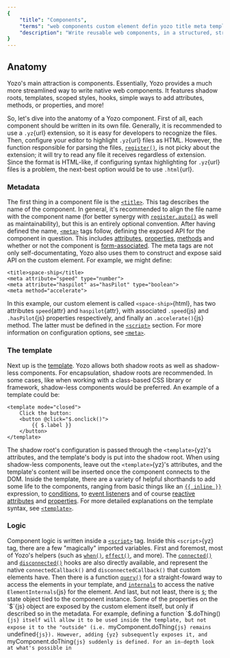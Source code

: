 ```yaml
---
{
	"title": "Components",
	"terms": "web components custom element defin yozo title meta template script style",
	"description": "Write reusable web components, in a structured, straight-foward format, with features ranging from inline template logic to fine-grained reactivity."
}
---
```


## Anatomy

Yozo's main attraction is components. Essentially, Yozo provides a much more streamlined way to write native web components. It features shadow roots, templates, scoped styles, hooks, simple ways to add attributes, methods, or properties, and more!

So, let's dive into the anatomy of a Yozo component. First of all, each component should be written in its own file. Generally, it is recommended to use a `.yz`{url} extension, so it is easy for developers to recognize the files. Then, configure your editor to highlight `.yz`{url} files as HTML. However, the function responsible for parsing the files, [`register()`](/docs/register/), is not picky about the extension; it will try to read any file it receives regardless of extension. Since the format is HTML-like, if configuring syntax highlighting for `.yz`{url} files is a problem, the next-best option would be to use `.html`{url}.

### Metadata

The first thing in a component file is the [`<title>`](/docs/components/title/). This tag describes the name of the component. In general, it's recommended to align the file name with the component name (for better synergy with [`register.auto()`](/docs/register/auto/) as well as maintainability), but this is an entirely optional convention. After having defined the name, [`<meta>`](/docs/components/meta/) tags follow, defining the exposed API for the component in question. This includes [attributes](/docs/components/meta/attribute/), [properties](/docs/components/meta/property/), [methods](/docs/components/meta/method/) and whether or not the component is [form-associated](/docs/components/meta/form-associated/). The meta tags are not only self-documentating, Yozo also uses them to construct and expose said API on the custom element. For example, we might define:

```yz
<title>space-ship</title>
<meta attribute="speed" type="number">
<meta attribute="haspilot" as="hasPilot" type="boolean">
<meta method="accelerate">
```

In this example, our custom element is called `<space-ship>`{html}, has two attributes `speed`{attr} and `haspilot`{attr}, with associated `.speed`{js} and `.hasPilot`{js} properties respectively, and finally an `.accelerate()`{js} method. The latter must be defined in the [`<script>`](/docs/script/) section. For more information on configuration options, see [`<meta>`](/docs/components/meta/).

### The template

Next up is the [template](/docs/components/template/). Yozo allows both shadow roots as well as shadow-less components. For encapsulation, shadow roots are recommended. In some cases, like when working with a class-based CSS library or framework, shadow-less components would be preferred. An example of a template could be:

```yz
<template mode="closed">
	Click the button:
	<button @click="$.onclick()">
		{{ $.label }}
	</button>
</template>
```

The shadow root's configuration is passed through the `<template>`{yz}'s attributes, and the template's body is put into the shadow root. When using shadow-less components, leave out the `<template>`{yz}'s attributes, and the template's content will be inserted once the component connects to the DOM. Inside the template, there are a variety of helpful shorthands to add some life to the components, ranging from basic things like an [`{{ inline }}`](/docs/components/template/inline/) expression, to [conditions](/docs/components/template/if-else/), to [event listeners](/docs/components/template/events/) and of course [reactive attributes](/docs/components/template/attributes/) and [properties](/docs/components/template/properties/). For more detailed explanations on the template syntax, see [`<template>`](/docs/components/template/).

### Logic

Component logic is written inside a [`<script>`](/docs/components/script/) tag. Inside this `<script>`{yz} tag, there are a few "magically" imported variables. First and foremost, most of Yozo's helpers (such as [`when()`](/docs/when/), [`effect()`](/docs/effect/), and more). The [`connected()`](/docs/components/connected/) and [`disconnected()`](/docs/components/disconnected/) hooks are also directly available, and represent the native `connectedCallback()` and `disconnectedCallback()` that custom elements have. Then there is a function [`query()`](/docs/components/query/) for a straight-foward way to access the elements in your template, and [`internals`](/docs/components/internals/) to access the native `ElementInternals`{js} for the element. And last, but not least, there is [`$`](/docs/components/$/); the state object tied to the component instance. Some of the properties on the `$`{js} object are exposed by the custom element itself, but only if described so in the metadata. For example, defining a function `$.doThing()`{js} itself will allow it to be used inside the template, but not expose it to the "outside" (i.e. `myComponent.doThing`{js} remains `undefined`{js}). However, adding `<meta method="doThing">`{yz} subsequently exposes it, and `myComponent.doThing`{js} suddenly is defined. For an in-depth look at what's possible in `<script>`{yz} sections, see [`<script>`](/docs/components/script/).

### Styles

Writing component styles in Yozo components is much like writing styles in a regular HTML document. The [`<style>`](/docs/components/style/) tag is used to write CSS into. Whether or not the styles are scoped depends on whether a shadow root has been specified (on the component's `<template>`{yz} element). If that's the case, then web component related CSS selectors such as `:host`{sel} can be used; if there is no shadow root, then the styles written there are "global", i.e. apply to any context the element is used in. For a complete description on component styles, see [`<style>`](/docs/components/style/).

## Examples

To demonstrate the power of Yozo components, we'll have a look at some variations of a basic `click-counter`{tag} component; a component that renders a single button, and counts the amount of times it's being clicked.

### Reccommended

First, we'll go through the recommended way of approaching this component:

```yz
<title>click-counter</title>
<meta attribute="amount" type="number">
<meta method="reset">

<template mode="closed">
	<button @click="$.amount++">
		{{ $.amount }} clicks
	</button>
</template>
<script>
$.reset = () => $.amount = 0;
</script>
<style>
:host {
	display: block;
}
button {
	padding: .75rem 1.5rem;
	cursor: pointer;
}
</style>
```

Just by looking at the metadata in the first three lines of the component, we know how to use it; it's called `<click-counter>`{html}, it has one attribute (the `amount`{attr} attribute) which represents a number, as well as a `.reset()`{js} method.

Diving into the actual component structure, we see it has a closed shadow root (from `mode="closed"`{attr}), with a single element in its template, a `<button>`{yz}. Upon clicking the button (`@click`{attr}), the `.amount`{js} property is incremented. This property is a number, as specified, and reactively tied to the attribute, meaning the attribute says in sync with the property at all times. Inside the button, we render the amount of clicks as text. Next up, at the script section, we define the `.reset()`{js} method, which is exposed to the outside through being defined in a `<meta>`{yz} tag. Lastly, there's some (scoped) styling. The `:host`{sel} selector is a web components feature; inside a shadow root, it refers to the shadow host; in this case, the `<click-counter>`{html} element itself.

### Manual updates

As an additional excercise, let's write the same component with a static template. Then, we'll add the interactivity manually in the `<script>`{yz}. For brevity, the styles are left out (they would be identical to the previous example).

```yz
<title>click-counter</title>
<meta attribute="amount" type="number">
<meta method="reset">

<template mode="closed">
	<button>0 clicks</button>
</template>
<script>
const button = query('button');

$.reset = () => $.amount = 0;

connected(() => {
	when(button).clicks().then(() => {
		$.amount++;
	});
});

connected(() => {
	effect(() => {
		button.textContent = `${ $.amount } clicks`;
	});
});
</script>
```

The template has been simplified to its bare bones, only containing a simple button and some placeholder text. First, we get a reference to the button through the [`query()`](/docs/components/query/) function.

Then, to replace the `@click`{attr} expression, we set up the first [`connected()`](/docs/components/connected/) hook. Only when the component is connected do we want this click handler set up (and this is what `@click`{attr} does, internally, too). To set up the handler, we use [`when()`](/docs/when/), since it is monitored and therefore is taken down by the `connected()`{js} hook whenever the component disconnects. If we'd have used `.addEventListener()`{js}, then repeatedly connecting (and disconnecting) the custom element would set up additional listeners, without ever taking older ones down.

For the `{{ $.amount }}`{yz} expression, we'll set up an [`effect()`](/docs/effect/), since they allow us to describe an update with implicit dependencies. In this case, we simply set the button's `.textContent`{js} to the correct expression. The effect sees that the `$.amount`{js} variable is being accessed, and therefore re-runs the effect whenever `$.amount`{js} changes. Since there's not much of a point to updating the text for disconnected components, we wrap the `effect()`{js} with another `connected()`{js} hook. Since effects, much like the `when()`{js} call, are monitored, the connected callback takes it down whenever the custom element disconnects.

## See also

- [`register()`](/docs/register/)
- [`<title>`](/docs/components/title/)
- [`<meta>`](/docs/components/meta/)
- [`<template>`](/docs/components/template/)
- [`<script>`](/docs/components/script/)
- [`<style>`](/docs/components/style/)
